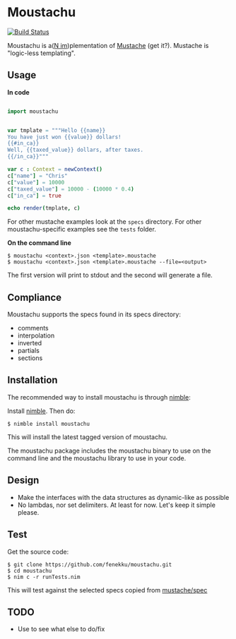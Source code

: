 # Moustachu

[![Build Status](https://circleci.com/gh/fenekku/moustachu/tree/master.png?style=shield&circle-token=d918d8055e112fb5661e85eba92691e39d1d4d12)](https://circleci.com/gh/fenekku/moustachu)

Moustachu is a([N im](https://github.com/Araq/Nim))plementation of [Mustache](https://github.com/mustache/mustache) (get it?). Mustache is "logic-less templating".

## Usage

**In code**

```nim

import moustachu


var tmplate = """Hello {{name}}
You have just won {{value}} dollars!
{{#in_ca}}
Well, {{taxed_value}} dollars, after taxes.
{{/in_ca}}"""

var c : Context = newContext()
c["name"] = "Chris"
c["value"] = 10000
c["taxed_value"] = 10000 - (10000 * 0.4)
c["in_ca"] = true

echo render(tmplate, c)
```

For other mustache examples look at the `specs` directory. For other moustachu-specific examples see the `tests` folder.

**On the command line**

```
$ moustachu <context>.json <template>.moustache
$ moustachu <context>.json <template>.moustache --file=<output>
```

The first version will print to stdout and the second will generate a file.

## Compliance

Moustachu supports the specs found in its specs directory:

- comments
- interpolation
- inverted
- partials
- sections

## Installation

The recommended way to install moustachu is through [nimble](https://github.com/nim-lang/nimble):

Install [nimble](https://github.com/nim-lang/nimble). Then do:

    $ nimble install moustachu

This will install the latest tagged version of moustachu.

The moustachu package includes the moustachu binary to use on the command line and the moustachu library to use in your code.

## Design

- Make the interfaces with the data structures as dynamic-like as possible
- No lambdas, nor set delimiters. At least for now. Let's keep it simple please.

## Test

Get the source code:

    $ git clone https://github.com/fenekku/moustachu.git
    $ cd moustachu
    $ nim c -r runTests.nim

This will test against the selected specs copied from [mustache/spec](https://github.com/mustache/spec)

## TODO

- Use to see what else to do/fix
